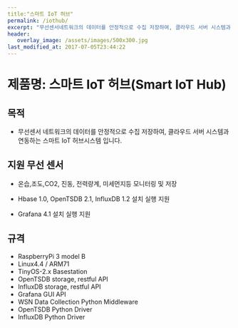 ```yaml
---
title:"스마트 IoT 허브"
permalink: /iothub/
excerpt: "무선센서네트워크의 데이터를 안정적으로 수집 저장하여, 클라우드 서버 시스템과 연동하는 스마트 IoT 시스템입니다"
header:
   overlay_image: /assets/images/500x300.jpg
last_modified_at: 2017-07-05T23:44:22
---
```


# 제품명: 스마트 IoT 허브(Smart IoT Hub)

## 목적

- 무선센서 네트워크의 데이터를 안정적으로 수집 저장하여, 클라우드 서버 시스템과 연동하는 스마트 IoT 허브시스템 입니다.

## 지원 무선 센서

- 온습,조도,CO2, 진동, 전력량계, 미세먼지등 모니터링 및 저장

- Hbase 1.0, OpenTSDB 2.1, InfluxDB 1.2 설치 실행 지원

- Grafana 4.1 설치 실행 지원

## 규격

- RaspberryPi 3 model B
- Linux4.4 / ARM71
- TinyOS-2.x Basestation
- OpenTSDB storage, restful API
- InfluxDB storage, restful API
- Grafana GUI API
- WSN Data Collection Python Middleware
- OpenTSDB Python Driver
- InfluxDB Python Driver 

